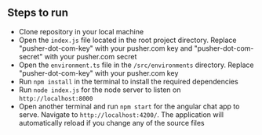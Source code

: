 ## Steps to run

- Clone repository in your local machine
- Open the `index.js` file located in the root project directory. Replace "pusher-dot-com-key" with your pusher.com key and "pusher-dot-com-secret" with your pusher.com secret
- Open the `environment.ts` file in the `/src/environments` directory. Replace "pusher-dot-com-key" with your pusher.com key
- Run `npm install` in the terminal to install the required dependencies
- Run `node index.js` for the node server to listen on `http://localhost:8000`
- Open another terminal and run `npm start` for the angular chat app to serve. Navigate to `http://localhost:4200/`. The application will automatically reload if you change any of the source files